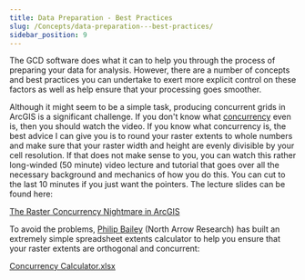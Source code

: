 ```yaml
---
title: Data Preparation - Best Practices
slug: /Concepts/data-preparation---best-practices/
sidebar_position: 9
---
```


The GCD software does what it can to help you through the process of preparing your data for analysis. However, there are a number of concepts and best practices you can undertake to exert more explicit control on these factors as well as help ensure that your processing goes smoother.


Although it might seem to be a simple task, producing concurrent grids in ArcGIS is a significant challenge. If you don't know what [concurrency](/gcd-concepts/data-preparation---best-practices/concurrency) even is, then you should watch the video. If you know what concurrency is, the best advice I can give you is to round your raster extents to whole numbers and make sure that your raster width and height are evenly divisible by your cell resolution. If that does not make sense to you, you can watch this rather long-winded (50 minute) video lecture and tutorial that goes over all the necessary background and mechanics of how you do this. You can cut to the last 10 minutes if you just want the pointers. The lecture slides can be found here:

[The Raster Concurrency Nightmare in ArcGIS](http://www.gis.usu.edu/~jwheaton/et_al/GCD/GCD5/GCD_GridConcurrency.pdf)


<YouTubeEmbed videoId="UpiIo8XVEUw" title="Raster Concurrency Nightmare" />

To avoid the problems, [Philip Bailey](http://northarrowresearch.com/people/) (North Arrow Research) has built an extremely simple spreadsheet extents calculator to help you ensure that your raster extents are orthogonal and concurrent:

[Concurrency Calculator.xlsx](https://drive.google.com/file/d/0B3lOFCf10rcrZWxTejZCRDFpQTQ/view?usp=sharing&resourcekey=0-Ck8gDJKMNiRe0-JSOvZ0Lw)

